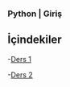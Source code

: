 ### Python | Giriş

## İçindekiler

-[Ders 1][ders1]

-[Ders 2][ders2]

[ders1]:https://github.com/erengokboru/python-giris/blob/main/ders1.md
[ders2]:https://github.com/erengokboru/python-giris/blob/main/ders2.md

